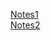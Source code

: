 <a href="https://projects.100xdevs.com/tracks/rust-bootcamp/Rust-Bootcamp-1">Notes1</a><br>
<a href="https://cdn.100xdevs.com/youtube/rust-part-2.pdf">Notes2</a>